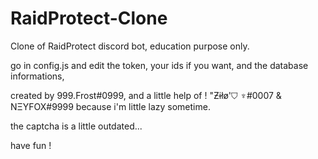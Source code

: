 # RaidProtect-Clone
Clone of RaidProtect discord bot, education purpose only.


go in config.js and edit the token, your ids if you want, and the database informations,

created by 999.Frost#0999, and a little help of ! "Ƶɨłø'⛉ ♆#0007 & NΞYFOX#9999 because i'm little lazy sometime.

the captcha is a little outdated...

have fun !

